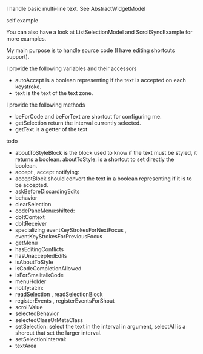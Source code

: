 I handle basic multi-line text.See AbstractWidgetModelself exampleYou can also have a look at ListSelectionModel and ScrollSyncExample for more examples.My main purpose is to handle source code (I have editing shortcuts support).I provide the following variables and their accessors- autoAccept is a boolean representing if the text is accepted on each keystroke.- text is the text of the text zone.I provide the following methods- beForCode and beForText are shortcut for configuring me.- getSelection return the interval currently selected.- getText is a getter of the texttodo- aboutToStyleBlock  is the block used to know if the text must be styled, it returns a boolean. aboutToStyle: is a shortcut to set directly the boolean.- accept , accept:notifying:- acceptBlock should convert the text in a boolean representing if it is to be accepted.- askBeforeDiscardingEdits- behavior- clearSelection- codePaneMenu:shifted:- doItContext- doItReceiver- specializing eventKeyStrokesForNextFocus , eventKeyStrokesForPreviousFocus- getMenu- hasEditingConflicts- hasUnacceptedEdits- isAboutToStyle- isCodeCompletionAllowed- isForSmalltalkCode- menuHolder- notify:at:in:- readSelection , readSelectionBlock- registerEvents , registerEventsForShout- scrollValue- selectedBehavior- selectedClassOrMetaClass-  setSelection: select the text in the interval in argument, selectAll is a shorcut that set the larger interval.- setSelectionInterval:- textArea